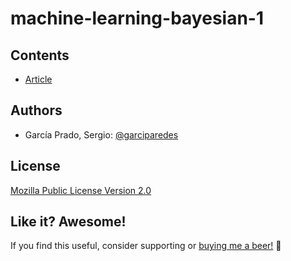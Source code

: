 # machine-learning-bayesian-1

## Contents
  - [Article](article/article.pdf)
## Authors
  - García Prado, Sergio: [@garciparedes](http://garciparedes.me)

## License
[Mozilla Public License Version 2.0](LICENSE)

## Like it? Awesome!
If you find this useful, consider supporting or [buying me a beer!](https://www.paypal.me/garciparedes/2) 🙂
